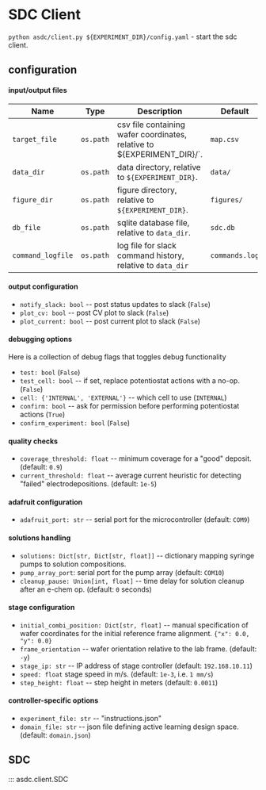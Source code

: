 # SDC Client

`python asdc/client.py ${EXPERIMENT_DIR}/config.yaml` - start the sdc client.

## configuration

#### input/output files

| Name              | Type      | Description                                                             | Default        |
|-------------------|-----------|-------------------------------------------------------------------------|----------------|
| `target_file`     | `os.path` | csv file containing wafer coordinates, relative to ${EXPERIMENT_DIR}/`. | `map.csv`      |
| `data_dir`        | `os.path` | data directory, relative to `${EXPERIMENT_DIR}`.                        | `data/`        |
| `figure_dir`      | `os.path` | figure directory, relative to `${EXPERIMENT_DIR}`.                      | `figures/`     |
| `db_file`         | `os.path` | sqlite database file, relative to `data_dir`.                           | `sdc.db`       |
| `command_logfile` | `os.path` | log file for slack command history, relative to `data_dir`              | `commands.log` |


#### output configuration
* `notify_slack: bool` -- post status updates to slack (`False`)
* `plot_cv: bool` -- post CV plot to slack (`False`)
* `plot_current: bool` -- post current plot to slack (`False`)

#### debugging options
Here is a collection of debug flags that toggles debug functionality

* `test: bool` (`False`)
* `test_cell: bool` -- if set, replace potentiostat actions with a no-op. (`False`)
* `cell: {'INTERNAL', 'EXTERNAL'}` -- which cell to use (`INTERNAL`)
* `confirm: bool` -- ask for permission before performing potentiostat actions (`True`)
* `confirm_experiment: bool` (`False`)

#### quality checks
* `coverage_threshold: float` -- minimum coverage for a "good" deposit. (default: `0.9`)
* `current_threshold: float` -- average current heuristic for detecting "failed" electrodepositions. (default: `1e-5`)

#### adafruit configuration
* `adafruit_port: str` -- serial port for the microcontroller (default: `COM9`)

#### solutions handling
* `solutions: Dict[str, Dict[str, float]]` -- dictionary mapping syringe pumps to solution compositions.
* `pump_array_port`: serial port for the pump array (default: `COM10`)
* `cleanup_pause: Union[int, float]` -- time delay for solution cleanup after an e-chem op. (default: `0` seconds)

#### stage configuration
* `initial_combi_position: Dict[str, float]` -- manual specification of wafer coordinates for the initial reference frame alignment. `{"x": 0.0, "y": 0.0}`
* `frame_orientation` -- wafer orientation relative to the lab frame. (default: `-y`)
* `stage_ip: str` -- IP address of stage controller (default: `192.168.10.11`)
* `speed: float` stage speed in m/s. (default: `1e-3`, i.e. `1 mm/s`)
* `step_height: float` -- step height in meters (default: `0.0011`)

#### controller-specific options
* `experiment_file: str` -- "instructions.json"
* `domain_file: str` -- json file defining active learning design space. (default: `domain.json`)



## SDC

::: asdc.client.SDC